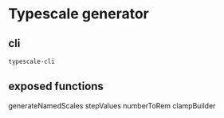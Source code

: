 # Typescale generator

## cli

```zsh
typescale-cli
```

## exposed functions

generateNamedScales
stepValues
numberToRem
clampBuilder
